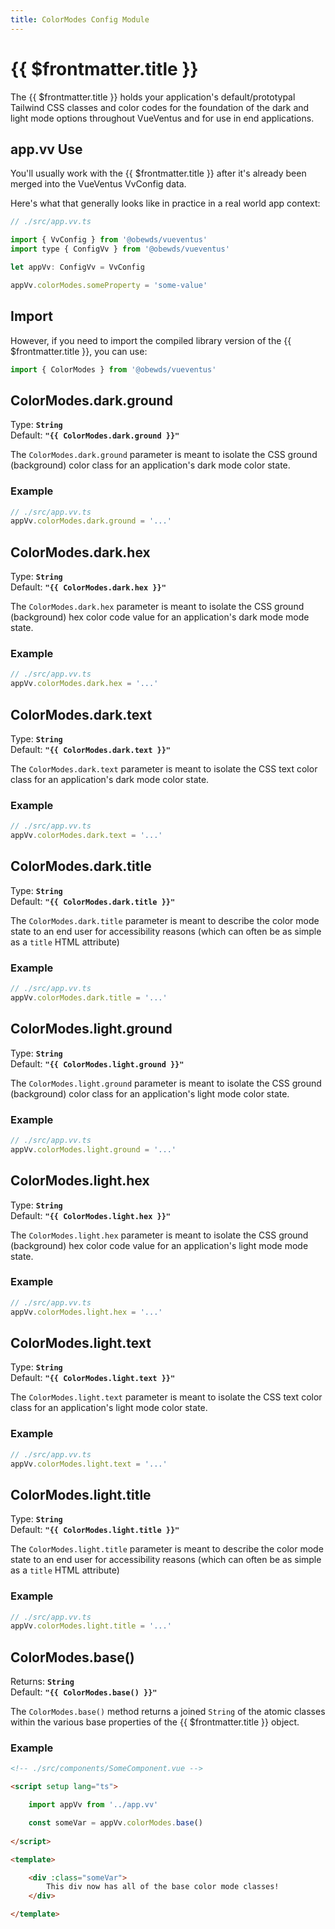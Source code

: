 ```yaml
---
title: ColorModes Config Module
---
```


<script setup>
    import DocsPackageVersion from '../../../src/views/compos/DocsPackageVersion.vue'
    import ColorModes from '../../../src/configs/ColorModes'
</script>






# {{ $frontmatter.title }}

The {{ $frontmatter.title }} holds your application's default/prototypal Tailwind CSS classes and color codes for the foundation of the dark and light mode options throughout VueVentus and for use in end applications.









## app.vv Use

You'll usually work with the {{ $frontmatter.title }} after it's already been merged into the VueVentus VvConfig data.

Here's what that generally looks like in practice in a real world app context:

```javascript
// ./src/app.vv.ts

import { VvConfig } from '@obewds/vueventus'
import type { ConfigVv } from '@obewds/vueventus'

let appVv: ConfigVv = VvConfig

appVv.colorModes.someProperty = 'some-value'
```






## Import

However, if you need to import the compiled library version of the {{ $frontmatter.title }}, you can use:

```javascript
import { ColorModes } from '@obewds/vueventus'
```











## ColorModes.dark.ground

Type: **`String`**  
Default: **`"{{ ColorModes.dark.ground }}"`**

The `ColorModes.dark.ground` parameter is meant to isolate the CSS ground (background) color class for an application's dark mode color state.

### Example

```javascript
// ./src/app.vv.ts
appVv.colorModes.dark.ground = '...'
```











## ColorModes.dark.hex

Type: **`String`**  
Default: **`"{{ ColorModes.dark.hex }}"`**

The `ColorModes.dark.hex` parameter is meant to isolate the CSS ground (background) hex color code value for an application's dark mode mode state.

### Example

```javascript
// ./src/app.vv.ts
appVv.colorModes.dark.hex = '...'
```











## ColorModes.dark.text

Type: **`String`**  
Default: **`"{{ ColorModes.dark.text }}"`**

The `ColorModes.dark.text` parameter is meant to isolate the CSS text color class for an application's dark mode color state.

### Example

```javascript
// ./src/app.vv.ts
appVv.colorModes.dark.text = '...'
```











## ColorModes.dark.title

Type: **`String`**  
Default: **`"{{ ColorModes.dark.title }}"`**

The `ColorModes.dark.title` parameter is meant to describe the color mode state to an end user for accessibility reasons (which can often be as simple as a `title` HTML attribute)

### Example

```javascript
// ./src/app.vv.ts
appVv.colorModes.dark.title = '...'
```











## ColorModes.light.ground

Type: **`String`**  
Default: **`"{{ ColorModes.light.ground }}"`**

The `ColorModes.light.ground` parameter is meant to isolate the CSS ground (background) color class for an application's light mode color state.

### Example

```javascript
// ./src/app.vv.ts
appVv.colorModes.light.ground = '...'
```











## ColorModes.light.hex

Type: **`String`**  
Default: **`"{{ ColorModes.light.hex }}"`**

The `ColorModes.light.hex` parameter is meant to isolate the CSS ground (background) hex color code value for an application's light mode mode state.

### Example

```javascript
// ./src/app.vv.ts
appVv.colorModes.light.hex = '...'
```











## ColorModes.light.text

Type: **`String`**  
Default: **`"{{ ColorModes.light.text }}"`**

The `ColorModes.light.text` parameter is meant to isolate the CSS text color class for an application's light mode color state.

### Example

```javascript
// ./src/app.vv.ts
appVv.colorModes.light.text = '...'
```











## ColorModes.light.title

Type: **`String`**  
Default: **`"{{ ColorModes.light.title }}"`**

The `ColorModes.light.title` parameter is meant to describe the color mode state to an end user for accessibility reasons (which can often be as simple as a `title` HTML attribute)

### Example

```javascript
// ./src/app.vv.ts
appVv.colorModes.light.title = '...'
```









## ColorModes.base()

Returns: **`String`**  
Default: **`"{{ ColorModes.base() }}"`**

The `ColorModes.base()` method returns a joined `String` of the atomic classes within the various base properties of the {{ $frontmatter.title }} object.

### Example

```html
<!-- ./src/components/SomeComponent.vue -->

<script setup lang="ts">

    import appVv from '../app.vv'

    const someVar = appVv.colorModes.base()
    
</script>

<template>

    <div :class="someVar">
        This div now has all of the base color mode classes!
    </div>

</template>
```






<DocsPackageVersion/>
